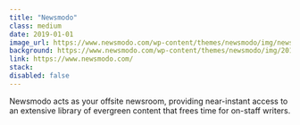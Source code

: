 ```yaml
---
title: "Newsmodo"
class: medium
date: 2019-01-01
image_url: https://www.newsmodo.com/wp-content/themes/newsmodo/img/newsmodo.svg
background: https://www.newsmodo.com/wp-content/themes/newsmodo/img/2018/who-banner-v2.jpg
link: https://www.newsmodo.com/
stack:
disabled: false
---
```


Newsmodo acts as your offsite newsroom, providing near-instant access to an extensive library of evergreen content that frees time for on-staff writers.
